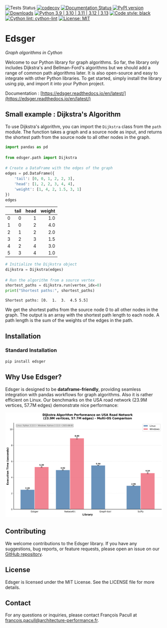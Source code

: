 
![Tests Status](https://github.com/aetperf/edsger/actions/workflows/tests.yml/badge.svg?branch=release)
[![codecov](https://codecov.io/gh/aetperf/edsger/branch/release/graph/badge.svg)](https://codecov.io/gh/aetperf/edsger)
[![Documentation Status](https://readthedocs.org/projects/edsger/badge/?version=latest)](https://edsger.readthedocs.io/en/latest/?badge=latest)
[![PyPI version](https://img.shields.io/pypi/v/edsger.svg?refresh=1)](https://pypi.org/project/edsger/)
[![Downloads](https://static.pepy.tech/badge/edsger)](https://pepy.tech/project/edsger)
[![Python 3.9 | 3.10 | 3.11 | 3.12 | 3.13](https://img.shields.io/badge/python-3.9%20%7C%203.10%20%7C%203.11%20%7C%203.12%20%7C%203.13-blue)](https://pypi.org/project/edsger/)
[![Code style: black](https://img.shields.io/badge/code%20style-black-000000.svg)](https://github.com/psf/black)
[![Cython lint: cython-lint](https://img.shields.io/badge/cython--lint-enabled-brightgreen.svg)](https://github.com/MarcoGorelli/cython-lint)
[![License: MIT](https://img.shields.io/badge/License-MIT-yellow.svg)](https://opensource.org/licenses/MIT)

# Edsger

*Graph algorithms in Cython*

Welcome to our Python library for graph algorithms. So far, the library only includes Dijkstra's and Bellman-Ford's algorithms but we should add a range of common path algorithms later. It is also open-source and easy to integrate with other Python libraries. To get started, simply install the library using pip, and import it into your Python project.

Documentation : [https://edsger.readthedocs.io/en/latest/](https://edsger.readthedocs.io/en/latest/)

## Small example : Dijkstra's Algorithm

To use Dijkstra's algorithm, you can import the `Dijkstra` class from the `path` module. The function takes a graph and a source node as input, and returns the shortest path from the source node to all other nodes in the graph.

```python
import pandas as pd

from edsger.path import Dijkstra

# Create a DataFrame with the edges of the graph
edges = pd.DataFrame({
    'tail': [0, 0, 1, 2, 2, 3],
    'head': [1, 2, 2, 3, 4, 4],
    'weight': [1, 4, 2, 1.5, 3, 1]
})
edges
```

|    |   tail |   head |   weight |
|---:|-------:|-------:|---------:|
|  0 |      0 |      1 |      1.0 |
|  1 |      0 |      2 |      4.0 |
|  2 |      1 |      2 |      2.0 |
|  3 |      2 |      3 |      1.5 |
|  4 |      2 |      4 |      3.0 |
|  5 |      3 |      4 |      1.0 |

```python
# Initialize the Dijkstra object
dijkstra = Dijkstra(edges)

# Run the algorithm from a source vertex
shortest_paths = dijkstra.run(vertex_idx=0)
print("Shortest paths:", shortest_paths)
```

    Shortest paths: [0.  1.  3.  4.5 5.5]

We get the shortest paths from the source node 0 to all other nodes in the graph. The output is an array with the shortest path length to each node. A path length is the sum of the weights of the edges in the path.

## Installation

### Standard Installation

```bash
pip install edsger
```

## Why Use Edsger?

Edsger is designed to be **dataframe-friendly**, providing seamless integration with pandas workflows for graph algorithms. Also it is rather efficient on Linux. Our benchmarks on the USA road network (23.9M vertices, 57.7M edges) demonstrate nice performance:

<img src="https://raw.githubusercontent.com/aetperf/edsger/release/docs/source/assets/dijkstra_benchmark_comparison.png" alt="Dijkstra Performance Comparison" width="700">

## Contributing

We welcome contributions to the Edsger library. If you have any suggestions, bug reports, or feature requests, please open an issue on our [GitHub repository](https://github.com/aetperf/Edsger).

## License

Edsger is licensed under the MIT License. See the LICENSE file for more details.

## Contact

For any questions or inquiries, please contact François Pacull at [francois.pacull@architecture-performance.fr](mailto:francois.pacull@architecture-performance.fr).
